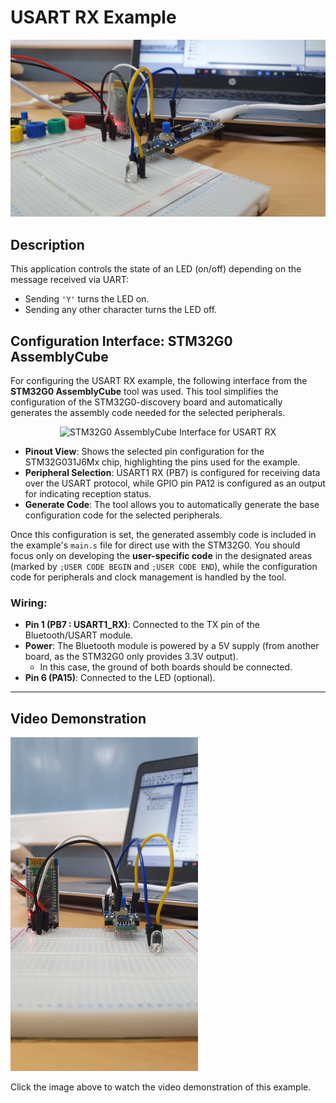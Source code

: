 # USART RX Example

![USART RX Example](../../../Images/RX1.jpg) <!-- Replace with the correct image path if necessary -->

## Description
This application controls the state of an LED (on/off) depending on the message received via UART:
- Sending `'Y'` turns the LED on.
- Sending any other character turns the LED off.


## Configuration Interface: STM32G0 AssemblyCube

For configuring the USART RX example, the following interface from the **STM32G0 AssemblyCube** tool was used. This tool simplifies the configuration of the STM32G0-discovery board and automatically generates the assembly code needed for the selected peripherals.

<div align="center">
  <img src="../../Images/USART_RX_Config_Interface.png" alt="STM32G0 AssemblyCube Interface for USART RX" width="400">
</div>

- **Pinout View**: Shows the selected pin configuration for the STM32G031J6Mx chip, highlighting the pins used for the example.
- **Peripheral Selection**: USART1 RX (PB7) is configured for receiving data over the USART protocol, while GPIO pin PA12 is configured as an output for indicating reception status.
- **Generate Code**: The tool allows you to automatically generate the base configuration code for the selected peripherals.

Once this configuration is set, the generated assembly code is included in the example's `main.s` file for direct use with the STM32G0. You should focus only on developing the **user-specific code** in the designated areas (marked by `;USER CODE BEGIN` and `;USER CODE END`), while the configuration code for peripherals and clock management is handled by the tool.


### Wiring:
- **Pin 1 (PB7 : USART1_RX)**: Connected to the TX pin of the Bluetooth/USART module.
- **Power**: The Bluetooth module is powered by a 5V supply (from another board, as the STM32G0 only provides 3.3V output).
  - In this case, the ground of both boards should be connected.
- **Pin 6 (PA15)**: Connected to the LED (optional).

---

## Video Demonstration

<a href="https://player.vimeo.com/video/1015182859">
    <img src="../../../Images/RX2.jpg" alt="Video Demonstration" width="300">
</a>

Click the image above to watch the video demonstration of this example.

